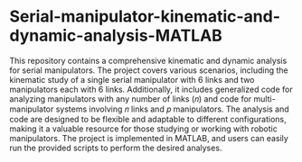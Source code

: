 # Serial-manipulator-kinematic-and-dynamic-analysis-MATLAB
This repository contains a comprehensive kinematic and dynamic analysis for serial manipulators. The project covers various scenarios, including the kinematic study of a single serial manipulator with 6 links and two manipulators each with 6 links. Additionally, it includes generalized code for analyzing manipulators with any number of links (𝑛) and code for multi-manipulator systems involving 𝑛 links and 𝑝 manipulators. The analysis and code are designed to be flexible and adaptable to different configurations, making it a valuable resource for those studying or working with robotic manipulators. The project is implemented in MATLAB, and users can easily run the provided scripts to perform the desired analyses.
